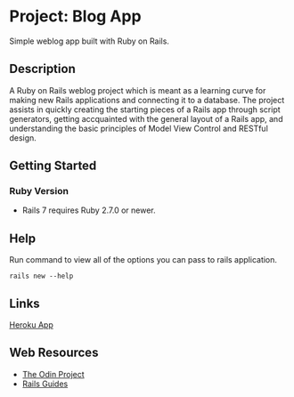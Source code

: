 # Project: Blog App

Simple weblog app built with Ruby on Rails.

## Description

A Ruby on Rails weblog project which is meant as a learning curve for making new Rails applications and connecting it to a database. The project assists in quickly creating the starting pieces of a Rails app through script generators, getting accquainted with the general layout of a Rails app, and understanding the basic principles of Model View Control and RESTful design.

## Getting Started

### Ruby Version

* Rails 7 requires Ruby 2.7.0 or newer.

## Help

Run command to view all of the options you can pass to rails application.
```
rails new --help
```
## Links
[Heroku App](https://guarded-temple-70375.herokuapp.com/)

## Web Resources

* [The Odin Project](https://www.theodinproject.com/lessons/ruby-on-rails-blog-app)
* [Rails Guides](https://guides.rubyonrails.org/getting_started.html)
